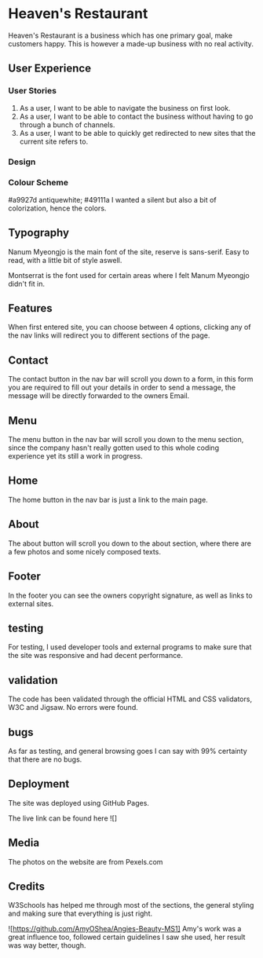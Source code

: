 # Heaven's Restaurant

Heaven's Restaurant is a business which has one primary goal, make customers happy. This is however a made-up business with no real activity.

## User Experience

### User Stories

1. As a user, I want to be able to navigate the business on first look.
2. As a user, I want to be able to contact the business without having to go through a bunch of channels.
3. As a user, I want to be able to quickly get redirected to new sites that the current site refers to.

### Design

### Colour Scheme

 #a9927d antiquewhite; #49111a
I wanted a silent but also a bit of colorization, hence the colors.

## Typography

Nanum Myeongjo is the main font of the site, reserve is sans-serif. Easy to read, with a little bit of style aswell.

Montserrat is the font used for certain areas where I felt Manum Myeongjo didn't fit in.

## Features

When first entered site, you can choose between 4 options, clicking any of the nav links will redirect you to different sections of the page.

## Contact

The contact button in the nav bar will scroll you down to a form, in this form you are required to fill out your details in order to send a message, the message will be directly forwarded to the owners Email.

## Menu

The menu button in the nav bar will scroll you down to the menu section, since the company hasn't really gotten used to this whole coding experience yet its still a work in progress.

## Home

The home button in the nav bar is just a link to the main page.

## About

The about button will scroll you down to the about section, where there are a few photos and some nicely composed texts.

## Footer

In the footer you can see the owners copyright signature, as well as links to external sites.

## testing

For testing, I used developer tools and external programs to make sure that the site was responsive and had decent performance.

## validation

The code has been validated through the official HTML and CSS validators, W3C and Jigsaw. No errors were found.

## bugs

As far as testing, and general browsing goes I can say with 99% certainty that there are no bugs.

## Deployment

The site was deployed using GitHub Pages.

The live link can be found here ![]

## Media

The photos on the website are from Pexels.com

## Credits

W3Schools has helped me through most of the sections, the general styling and making sure that everything is just right.

![https://github.com/AmyOShea/Angies-Beauty-MS1] Amy's work was a great influence too, followed certain guidelines I saw she used, her result was way better, though.
